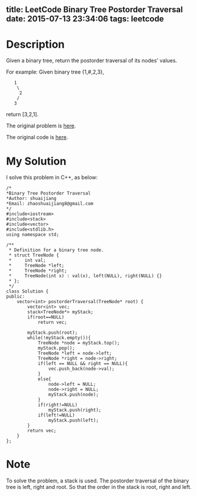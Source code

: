 title: LeetCode Binary Tree Postorder Traversal 
date: 2015-07-13 23:34:06
tags: leetcode
---

# Description
Given a binary tree, return the postorder traversal of its nodes' values.

For example:
Given binary tree {1,#,2,3},

	   1
	    \
	     2
	    /
	   3

return [3,2,1].

The original problem is [here](https://leetcode.com/problems/binary-tree-postorder-traversal/ "Problem").

The original code is [here](https://github.com/shuaijiang/LeetCode/blob/master/BinaryTreePostorderTraversal.cpp "Code").
<!--more-->

# My Solution
I solve this problem in C++, as below:

	/*
	*Binary Tree Postorder Traversal 
	*Author: shuaijiang
	*Email: zhaoshuaijiang8@gmail.com
	*/
	#include<iostream>
	#include<stack>
	#include<vector>
	#include<stdlib.h>
	using namespace std;
	
	/**
	 * Definition for a binary tree node.
	 * struct TreeNode {
	 *     int val;
	 *     TreeNode *left;
	 *     TreeNode *right;
	 *     TreeNode(int x) : val(x), left(NULL), right(NULL) {}
	 * };
	 */
	class Solution {
	public:
	    vector<int> postorderTraversal(TreeNode* root) {
	        vector<int> vec;
	        stack<TreeNode*> myStack;
	        if(root==NULL)
	        	return vec;
	
	       	myStack.push(root);
	        while(!myStack.empty()){
	        	TreeNode *node = myStack.top();
	        	myStack.pop();
	        	TreeNode *left = node->left;
				TreeNode *right = node->right; 
	        	if(left == NULL && right == NULL){
	        		vec.push_back(node->val);	
	        	}
	        	else{
	        		node->left = NULL;
	        		node->right = NULL;
	        		myStack.push(node);
	        	}
	        	if(right!=NULL)
	        		myStack.push(right);
	        	if(left!=NULL)
					myStack.push(left);
	        }
	        return vec;   
	    }
	};

# Note
To solve the problem, a stack is used. The postorder traversal of the binary tree is left, right and root. So that the order in the stack is root, right and left.

